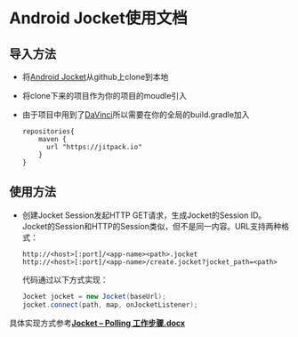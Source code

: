 # Android Jocket使用文档


## 导入方法

- 将[Android Jocket](https://github.com/ninty90/AndroidJocket)从github上clone到本地

- 将clone下来的项目作为你的项目的moudle引入

- 由于项目中用到了[DaVinci](https://github.com/ninty90/DaVinci)所以需要在你的全局的build.gradle加入

  ```
  repositories{
      maven { 
      	url "https://jitpack.io" 
      }
  }
  ```

## 使用方法

- 创建Jocket Session发起HTTP GET请求，生成Jocket的Session ID。Jocket的Session和HTTP的Session类似，但不是同一内容。URL支持两种格式：

  ```
  http://<host>[:port]/<app-name><path>.jocket
  http://<host>[:port]/<app-name>/create.jocket?jocket_path=<path>
  ```

  代码通过以下方式实现：

  ```java
  Jocket jocket = new Jocket(baseUrl);
  jocket.connect(path, map, onJocketListener);
  ```

具体实现方式参考[**Jocket – Polling 工作步骤.docx**](https://github.com/ninty90/AndroidJocket/blob/master/Jocket%20%E2%80%93%20Polling%20%E5%B7%A5%E4%BD%9C%E6%AD%A5%E9%AA%A4.docx)
